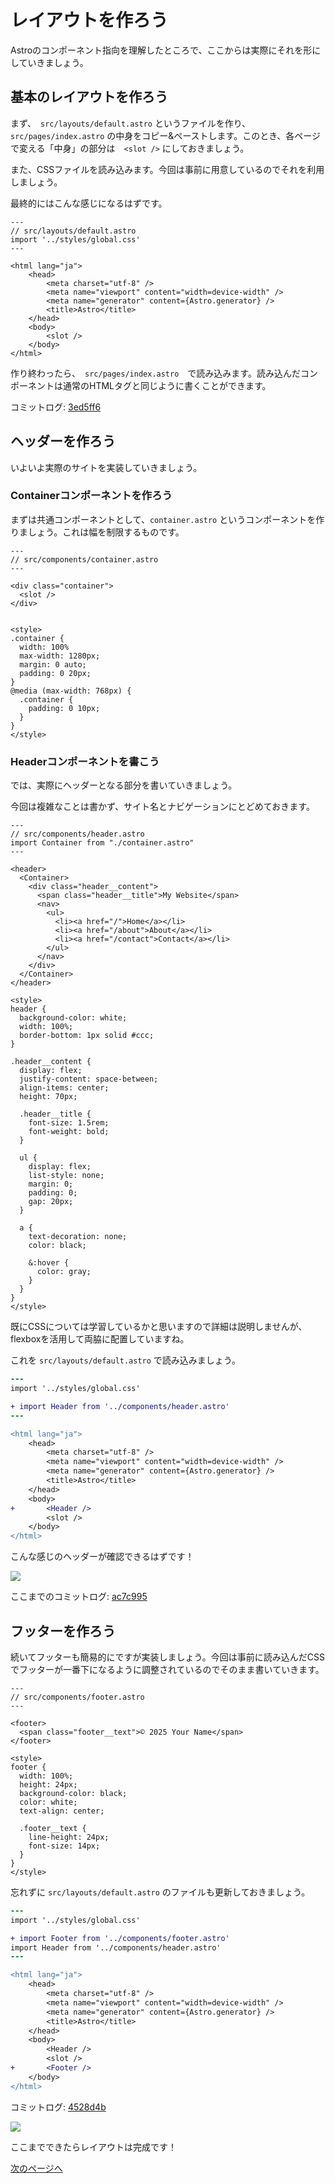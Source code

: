 # レイアウトを作ろう

Astroのコンポーネント指向を理解したところで、ここからは実際にそれを形にしていきましょう。

## 基本のレイアウトを作ろう

まず、　`src/layouts/default.astro` というファイルを作り、 `src/pages/index.astro` の中身をコピー&ペーストします。このとき、各ページで変える「中身」の部分は　`<slot />` にしておきましょう。

また、CSSファイルを読み込みます。今回は事前に用意しているのでそれを利用しましょう。

最終的にはこんな感じになるはずです。

```astro
---
// src/layouts/default.astro
import '../styles/global.css'
---

<html lang="ja">
	<head>
		<meta charset="utf-8" />
		<meta name="viewport" content="width=device-width" />
		<meta name="generator" content={Astro.generator} />
		<title>Astro</title>
	</head>
	<body>
		<slot />
	</body>
</html>
```

作り終わったら、　`src/pages/index.astro`　で読み込みます。読み込んだコンポーネントは通常のHTMLタグと同じように書くことができます。

コミットログ: [3ed5ff6](https://github.com/s-union/astro-hands-on/commit/3ed5ff69da7dfa6eff0ea0c750ad3992d721655c)


## ヘッダーを作ろう

いよいよ実際のサイトを実装していきましょう。

### Containerコンポーネントを作ろう

まずは共通コンポーネントとして、`container.astro` というコンポーネントを作りましょう。これは幅を制限するものです。

```astro
---
// src/components/container.astro
---

<div class="container">
  <slot />
</div>


<style>
.container {
  width: 100%
  max-width: 1280px;
  margin: 0 auto;
  padding: 0 20px;
}
@media (max-width: 768px) {
  .container {
    padding: 0 10px;
  }
}
</style>
```

### Headerコンポーネントを書こう

では、実際にヘッダーとなる部分を書いていきましょう。

今回は複雑なことは書かず、サイト名とナビゲーションにとどめておきます。

```astro
---
// src/components/header.astro
import Container from "./container.astro"
---

<header>
  <Container>
    <div class="header__content">
      <span class="header__title">My Website</span>
      <nav>
        <ul>
          <li><a href="/">Home</a></li>
          <li><a href="/about">About</a></li>
          <li><a href="/contact">Contact</a></li>
        </ul>
      </nav>
    </div>
  </Container>
</header>

<style>
header {
  background-color: white;
  width: 100%;
  border-bottom: 1px solid #ccc;
}

.header__content {
  display: flex;
  justify-content: space-between;
  align-items: center;
  height: 70px;

  .header__title {
    font-size: 1.5rem;
    font-weight: bold;
  }

  ul {
    display: flex;
    list-style: none;
    margin: 0;
    padding: 0;
    gap: 20px;
  }

  a {
    text-decoration: none;
    color: black;

    &:hover {
      color: gray;
    }
  }
}
</style>
```

既にCSSについては学習しているかと思いますので詳細は説明しませんが、flexboxを活用して両脇に配置していますね。

これを `src/layouts/default.astro` で読み込みましょう。

```diff
---
import '../styles/global.css'

+ import Header from '../components/header.astro'
---

<html lang="ja">
	<head>
		<meta charset="utf-8" />
		<meta name="viewport" content="width=device-width" />
		<meta name="generator" content={Astro.generator} />
		<title>Astro</title>
	</head>
	<body>
+ 		<Header />
		<slot />
	</body>
</html>
```

こんな感じのヘッダーが確認できるはずです！

![](/docs/ch1/img/header.png)

ここまでのコミットログ: [ac7c995](https://github.com/s-union/astro-hands-on/commit/ac7c995e629858189fc5a80f1e56b4eaa3dd30b1)

## フッターを作ろう

続いてフッターも簡易的にですが実装しましょう。今回は事前に読み込んだCSSでフッターが一番下になるように調整されているのでそのまま書いていきます。

```astro
---
// src/components/footer.astro
---

<footer>
  <span class="footer__text">© 2025 Your Name</span>
</footer>

<style>
footer {
  width: 100%;
  height: 24px;
  background-color: black;
  color: white;
  text-align: center;

  .footer__text {
    line-height: 24px;
    font-size: 14px;
  }
}
</style>
```

忘れずに `src/layouts/default.astro` のファイルも更新しておきましょう。

```diff
---
import '../styles/global.css'

+ import Footer from '../components/footer.astro'
import Header from '../components/header.astro'
---

<html lang="ja">
	<head>
		<meta charset="utf-8" />
		<meta name="viewport" content="width=device-width" />
		<meta name="generator" content={Astro.generator} />
		<title>Astro</title>
	</head>
	<body>
		<Header />
		<slot />
+ 		<Footer />
	</body>
</html>
```

コミットログ: [4528d4b](https://github.com/s-union/astro-hands-on/commit/4528d4b99ac1c2518fb505451a3beda9c08e1ea1)

![](/docs/ch1/img/footer.png)

ここまでできたらレイアウトは完成です！

[次のページへ](/docs/ch1/4_create_pages.md)